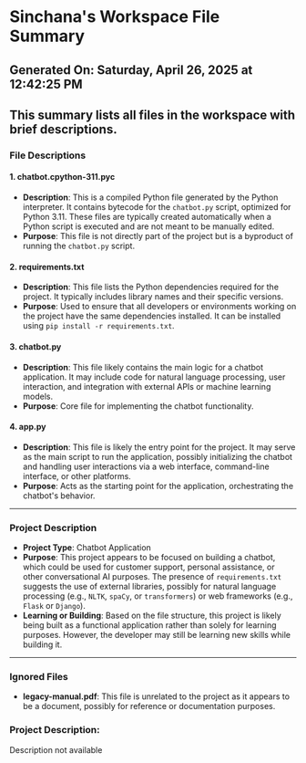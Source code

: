 # Sinchana's Workspace File Summary
## Generated On: Saturday, April 26, 2025 at 12:42:25 PM
This summary lists all files in the workspace with brief descriptions.
---
### File Descriptions

#### 1. **chatbot.cpython-311.pyc**
   - **Description**: This is a compiled Python file generated by the Python interpreter. It contains bytecode for the `chatbot.py` script, optimized for Python 3.11. These files are typically created automatically when a Python script is executed and are not meant to be manually edited.
   - **Purpose**: This file is not directly part of the project but is a byproduct of running the `chatbot.py` script.

#### 2. **requirements.txt**
   - **Description**: This file lists the Python dependencies required for the project. It typically includes library names and their specific versions.
   - **Purpose**: Used to ensure that all developers or environments working on the project have the same dependencies installed. It can be installed using `pip install -r requirements.txt`.

#### 3. **chatbot.py**
   - **Description**: This file likely contains the main logic for a chatbot application. It may include code for natural language processing, user interaction, and integration with external APIs or machine learning models.
   - **Purpose**: Core file for implementing the chatbot functionality.

#### 4. **app.py**
   - **Description**: This file is likely the entry point for the project. It may serve as the main script to run the application, possibly initializing the chatbot and handling user interactions via a web interface, command-line interface, or other platforms.
   - **Purpose**: Acts as the starting point for the application, orchestrating the chatbot's behavior.

---

### Project Description

- **Project Type**: Chatbot Application
- **Purpose**: This project appears to be focused on building a chatbot, which could be used for customer support, personal assistance, or other conversational AI purposes. The presence of `requirements.txt` suggests the use of external libraries, possibly for natural language processing (e.g., `NLTK`, `spaCy`, or `transformers`) or web frameworks (e.g., `Flask` or `Django`).
- **Learning or Building**: Based on the file structure, this project is likely being built as a functional application rather than solely for learning purposes. However, the developer may still be learning new skills while building it.

---

### Ignored Files
- **legacy-manual.pdf**: This file is unrelated to the project as it appears to be a document, possibly for reference or documentation purposes. 
### Project Description:
 Description not available
